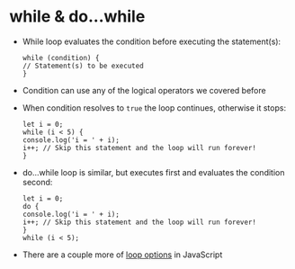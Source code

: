 # while & do...while

* While loop evaluates the condition before executing the statement\(s\):

  ```text
  while (condition) {
  // Statement(s) to be executed
  }
  ```

* Condition can use any of the logical operators we covered before
* When condition resolves to `true` the loop continues, otherwise it stops:

  ```text
  let i = 0;
  while (i < 5) {
  console.log('i = ' + i);
  i++; // Skip this statement and the loop will run forever!
  }
  ```

* do...while loop is similar, but executes first and evaluates the condition second:

  ```text
  let i = 0;
  do {
  console.log('i = ' + i);
  i++; // Skip this statement and the loop will run forever!
  }
  while (i < 5);
  ```

* There are a couple more of [loop options](https://www.tutorialrepublic.com/javascript-tutorial/javascript-loops.php) in JavaScript

